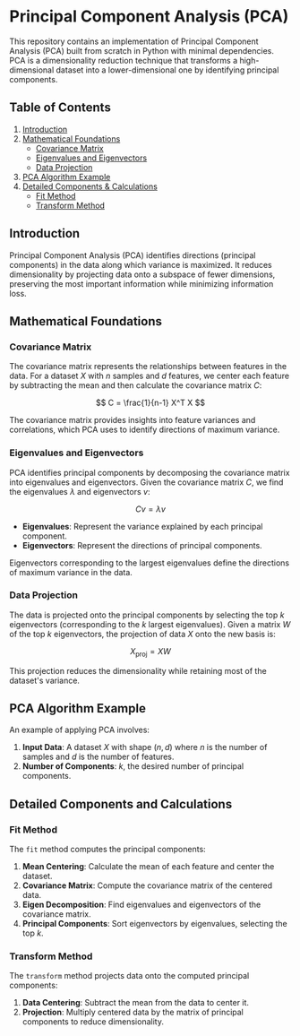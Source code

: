 
# Principal Component Analysis (PCA)

This repository contains an implementation of Principal Component Analysis (PCA) built from scratch in Python with minimal dependencies. PCA is a dimensionality reduction technique that transforms a high-dimensional dataset into a lower-dimensional one by identifying principal components.

## Table of Contents

1. [Introduction](#introduction)
2. [Mathematical Foundations](#mathematical-foundations)
    - [Covariance Matrix](#covariance-matrix)
    - [Eigenvalues and Eigenvectors](#eigenvalues-and-eigenvectors)
    - [Data Projection](#data-projection)
3. [PCA Algorithm Example](#pca-algorithm-example)
4. [Detailed Components & Calculations](#detailed-components-and-calculations)
    - [Fit Method](#fit-method)
    - [Transform Method](#transform-method)

## Introduction

Principal Component Analysis (PCA) identifies directions (principal components) in the data along which variance is maximized. It reduces dimensionality by projecting data onto a subspace of fewer dimensions, preserving the most important information while minimizing information loss.

## Mathematical Foundations

### Covariance Matrix

The covariance matrix represents the relationships between features in the data. For a dataset $X$ with $n$ samples and $d$ features, we center each feature by subtracting the mean and then calculate the covariance matrix $C$:

$$
C = \frac{1}{n-1} X^T X
$$

The covariance matrix provides insights into feature variances and correlations, which PCA uses to identify directions of maximum variance.

### Eigenvalues and Eigenvectors

PCA identifies principal components by decomposing the covariance matrix into eigenvalues and eigenvectors. Given the covariance matrix $C$, we find the eigenvalues $\lambda$ and eigenvectors $v$:

$$
C v = \lambda v
$$

- **Eigenvalues**: Represent the variance explained by each principal component.
- **Eigenvectors**: Represent the directions of principal components.

Eigenvectors corresponding to the largest eigenvalues define the directions of maximum variance in the data.

### Data Projection

The data is projected onto the principal components by selecting the top $k$ eigenvectors (corresponding to the $k$ largest eigenvalues). Given a matrix $W$ of the top $k$ eigenvectors, the projection of data $X$ onto the new basis is:

$$
X_{\text{proj}} = X W
$$

This projection reduces the dimensionality while retaining most of the dataset's variance.

## PCA Algorithm Example

An example of applying PCA involves:

1. **Input Data**: A dataset $X$ with shape $(n, d)$ where $n$ is the number of samples and $d$ is the number of features.
2. **Number of Components**: $k$, the desired number of principal components.

## Detailed Components and Calculations

### Fit Method

The `fit` method computes the principal components:

1. **Mean Centering**: Calculate the mean of each feature and center the dataset.
2. **Covariance Matrix**: Compute the covariance matrix of the centered data.
3. **Eigen Decomposition**: Find eigenvalues and eigenvectors of the covariance matrix.
4. **Principal Components**: Sort eigenvectors by eigenvalues, selecting the top $k$.

### Transform Method

The `transform` method projects data onto the computed principal components:

1. **Data Centering**: Subtract the mean from the data to center it.
2. **Projection**: Multiply centered data by the matrix of principal components to reduce dimensionality.

